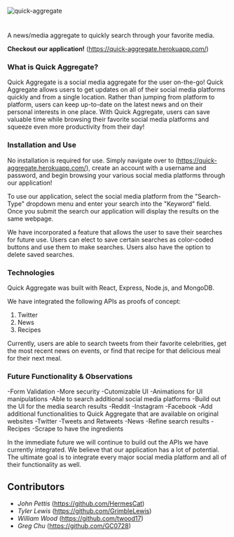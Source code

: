 ![quick-aggregate](https://user-images.githubusercontent.com/46881872/61678065-cb44c400-accf-11e9-80cc-55083c1d55af.PNG)
#
A news/media aggregate to quickly search through your favorite media.

**Checkout our application!** (https://quick-aggregate.herokuapp.com/)

### What is Quick Aggregate?
Quick Aggregate is a social media aggregate for the user on-the-go! Quick Aggregate allows users to get updates on all of their social media platforms quickly and from a single location. Rather than jumping from platform to platform, users can keep up-to-date on the latest news and on their personal interests in one place. With Quick Aggregate, users can save valuable time while browsing their favorite social media platforms and squeeze even more productivity from their day!

### Installation and Use
No installation is required for use. Simply navigate over to (https://quick-aggregate.herokuapp.com/), create an account with a username and password, and begin browsing your various social media platforms through our application!

To use our application, select the social media platform from the "Search-Type" dropdown menu and enter your search into the "Keyword" field. Once you submit the search our application will display the results on the same webpage. 

We have incorporated a feature that allows the user to save their searches for future use. Users can elect to save certain searches as color-coded buttons and use them to make searches. Users also have the option to delete saved searches.

### Technologies
Quick Aggregate was built with React, Express, Node.js, and MongoDB.

We have integrated the following APIs as proofs of concept:

1. Twitter
2. News
3. Recipes

Currently, users are able to search tweets from their favorite celebrities, get the most recent news on events, or find that recipe for that delicious meal for their next meal.

### Future Functionality & Observations
-Form Validation
-More security
-Cutomizable UI
-Animations for UI manipulations
-Able to search additional social media platforms
-Build out the UI for the media search results
    -Reddit
    -Instagram
    -Facebook
-Add additional functionalities to Quick Aggregate that are available on original websites
    -Twitter
        -Tweets and Retweets
    -News
        -Refine search results
    -Recipes
        -Scrape to have the ingredients

In the immediate future we will continue to build out the APIs we have currently integrated. We believe that our application has a lot of potential. The ultimate goal is to integrate every major social media platform and all of their functionality as well. 



## Contributors
* *John Pettis* (https://github.com/HermesCat)
* *Tyler Lewis* (https://github.com/GrimbleLewis)
* *William Wood* (https://github.com/twood17)
* *Greg Chu* (https://github.com/GC0728)
